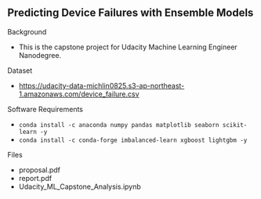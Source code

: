 ## Predicting Device Failures with Ensemble Models

Background
* This is the capstone project for Udacity Machine Learning Engineer Nanodegree.


Dataset
* https://udacity-data-michlin0825.s3-ap-northeast-1.amazonaws.com/device_failure.csv

Software Requirements
* `conda install -c anaconda numpy pandas matplotlib seaborn scikit-learn -y`
* `conda install -c conda-forge imbalanced-learn xgboost lightgbm -y`

Files
* proposal.pdf
* report.pdf
* Udacity_ML_Capstone_Analysis.ipynb

